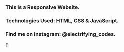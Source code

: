 ### This is a Responsive Website.

### Technologies Used: HTML, CSS & JavaScript.

### Find me on Instagram: @electrifying_codes.

[]